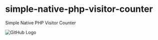 # simple-native-php-visitor-counter
Simple Native PHP Visitor Counter

![GitHub Logo](https://1.bp.blogspot.com/-dIOM1DhtBBU/XwlkkizkAmI/AAAAAAAAObc/IYGfH8ck9IQCKbV_tb4crlMh4DEeuRQnwCLcBGAsYHQ/s1600/simple-visitor-counter-janzen-faidiban.png)
